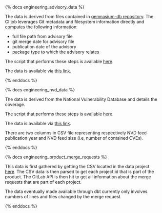 {% docs engineering_advisory_data %}

The data is derived from files contained in [gemnasium-db repository](https://gitlab.com/gitlab-org/security-products/gemnasium-db). The CI job leverages Git metadata and filesystem information directly and computes the following information:

* full file path from advisory file
* git merge date for advisory file
* publication date of the advisory
* package type to which the advisory relates

The script that performs these steps is available [here](https://gitlab.com/gitlab-org/security-products/gemnasium-db/blob/master/stats/scripts/prepare_data.rb).

The data is available via [this link](https://gitlab.com/gitlab-org/security-products/gemnasium-db/-/jobs/artifacts/master/raw/data/data.tar.gz?job=pages).

{% enddocs %}


{% docs engineering_nvd_data %}

The data is derived from the National Vulnerability Database and details the coverage. 

The script that performs these steps is available [here](https://gitlab.com/gitlab-org/security-products/gemnasium-db/blob/master/stats/scripts/prepare_data.rb).

The data is available via [this link](https://gitlab.com/gitlab-org/security-products/gemnasium-db/-/jobs/artifacts/master/raw/data/nvd.tar.gz?job=pages).

There are two columns in CSV file representing respectively NVD feed publication year and NVD feed size (i.e, number of contained CVEs).

{% enddocs %}

{% docs engineering_product_merge_requests %}

This data is first gathered by getting the CSV located in the data project [here](https://gitlab.com/gitlab-data/analytics/raw/master/transform/snowflake-dbt/data/projects_part_of_product.csv).  The CSV data is then parsed to get each project id that is part of the product.  The GitLab API is then hit to get all information about the merge requests that are part of each project.

The data eventually made available through dbt currently only involves numbers of lines and files changed by the merge request.

{% enddocs %}
